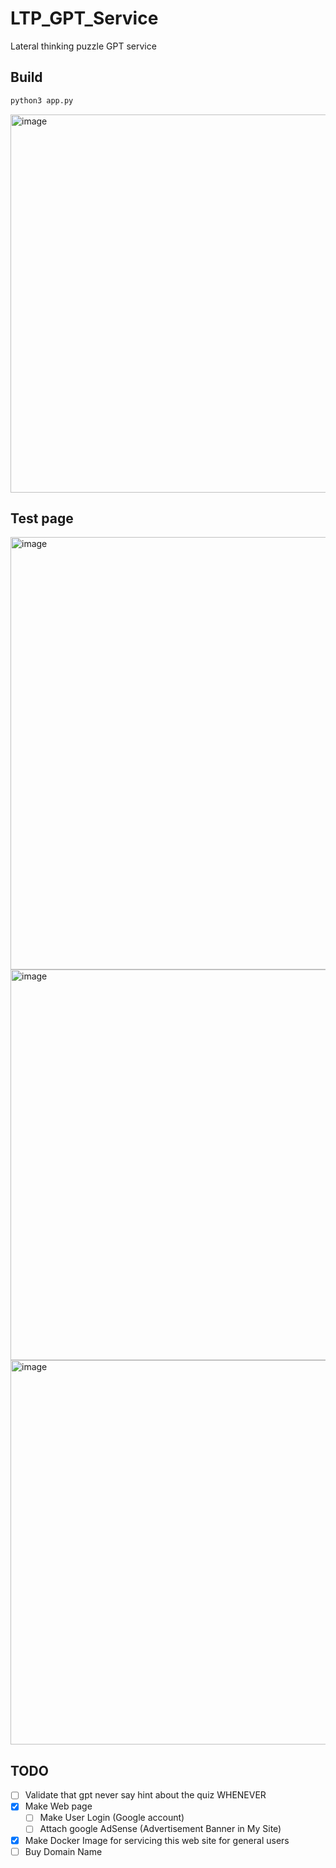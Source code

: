 # LTP_GPT_Service
Lateral thinking puzzle GPT service


## Build

``` bash
python3 app.py
```

<img width="605" alt="image" src="https://github.com/Tastypotato245/LTP_GPT_Service/assets/63251068/cfca26a6-4793-4fb5-b20e-d23856715b31">

## Test page
<img width="692" alt="image" src="https://github.com/Tastypotato245/LTP_GPT_Service/assets/63251068/ecd670d7-ee0c-4484-ae96-c6da0c6a32d0">
<img width="625" alt="image" src="https://github.com/Tastypotato245/LTP_GPT_Service/assets/63251068/79b26690-53c2-4c33-a317-e3b18edaf23f">
<img width="615" alt="image" src="https://github.com/Tastypotato245/LTP_GPT_Service/assets/63251068/221cb702-2991-4592-ac66-9df5e944c3c1">


## TODO
- [ ] Validate that gpt never say hint about the quiz WHENEVER
- [x] Make Web page
  - [ ] Make User Login (Google account)
  - [ ] Attach google AdSense (Advertisement Banner in My Site)
- [x] Make Docker Image for servicing this web site for general users
- [ ] Buy Domain Name
